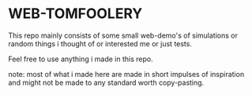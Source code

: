# WEB-TOMFOOLERY

This repo mainly consists of some small web-demo's of simulations or random things i thought of or interested me or just tests.  

Feel free to use anything i made in this repo.  

note: most of what i made here are made in short impulses of inspiration and might not be made to any standard worth copy-pasting.
